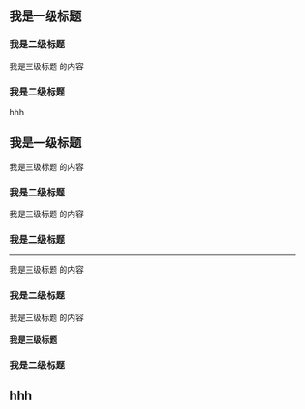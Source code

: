 
## 我是一级标题
### 我是二级标题
我是三级标题 的内容
### 我是二级标题
hhh
## 我是一级标题

我是三级标题 的内容
### 我是二级标题
我是三级标题 的内容
### 我是二级标题
---
我是三级标题 的内容

### 我是二级标题

我是三级标题 的内容
#### 我是三级标题
### 我是二级标题
## hhh